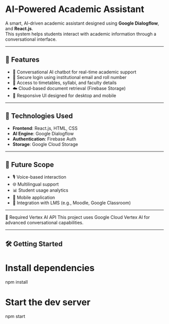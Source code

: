 # AI-Powered Academic Assistant

A smart, AI-driven academic assistant designed using **Google Dialogflow**, and **React.js**.  
This system helps students interact with academic information through a conversational interface.

---

## 📌 Features

- 💬 Conversational AI chatbot for real-time academic support  
- 🔐 Secure login using institutional email and roll number  
- 📁 Access to timetables, syllabi, and faculty details  
- ☁️ Cloud-based document retrieval (Firebase Storage) 
- 📱 Responsive UI designed for desktop and mobile

---

## 🧠 Technologies Used

- **Frontend**: React.js, HTML, CSS  
- **AI Engine**: Google Dialogflow  
- **Authentication**: Firebase Auth  
- **Storage**: Google Cloud Storage  

---

## 🚀 Future Scope

- 🎙️ Voice-based interaction  
- 🌐 Multilingual support  
- 📊 Student usage analytics  
- 📱 Mobile application  
- 🔗 Integration with LMS (e.g., Moodle, Google Classroom)

---
🔗 Required Vertex AI API
This project uses Google Cloud Vertex AI for advanced conversational capabilities.

---
## 🛠️ Getting Started

# Install dependencies
npm install

# Start the dev server
npm start
